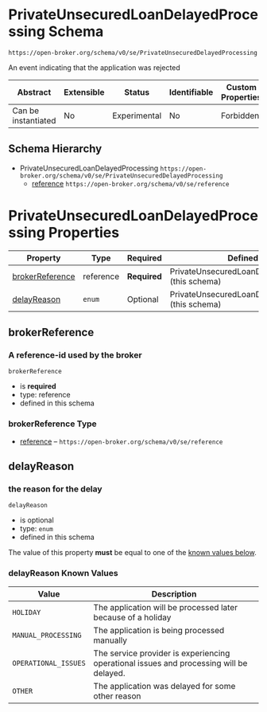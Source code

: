 
# PrivateUnsecuredLoanDelayedProcessing Schema

```
https://open-broker.org/schema/v0/se/PrivateUnsecuredDelayedProcessing
```

An event indicating that the application was rejected


| Abstract | Extensible | Status | Identifiable | Custom Properties | Additional Properties | Defined In |
|----------|------------|--------|--------------|-------------------|-----------------------|------------|
| Can be instantiated | No | Experimental | No | Forbidden | Forbidden | [PrivateUnsecuredLoanDelayedProcessing.json](PrivateUnsecuredLoanDelayedProcessing.json) |
## Schema Hierarchy

* PrivateUnsecuredLoanDelayedProcessing `https://open-broker.org/schema/v0/se/PrivateUnsecuredDelayedProcessing`
  * [reference](reference.md) `https://open-broker.org/schema/v0/se/reference`


# PrivateUnsecuredLoanDelayedProcessing Properties

| Property | Type | Required | Defined by |
|----------|------|----------|------------|
| [brokerReference](#brokerreference) | reference | **Required** | PrivateUnsecuredLoanDelayedProcessing (this schema) |
| [delayReason](#delayreason) | `enum` | Optional | PrivateUnsecuredLoanDelayedProcessing (this schema) |

## brokerReference
### A reference-id used by the broker

`brokerReference`
* is **required**
* type: reference
* defined in this schema

### brokerReference Type


* [reference](reference.md) – `https://open-broker.org/schema/v0/se/reference`





## delayReason
### the reason for the delay

`delayReason`
* is optional
* type: `enum`
* defined in this schema

The value of this property **must** be equal to one of the [known values below](#delayreason-known-values).

### delayReason Known Values
| Value | Description |
|-------|-------------|
| `HOLIDAY` | The application will be processed later because of a holiday |
| `MANUAL_PROCESSING` | The application is being processed manually |
| `OPERATIONAL_ISSUES` | The service provider is experiencing operational issues and processing will be delayed. |
| `OTHER` | The application was delayed for some other reason |



